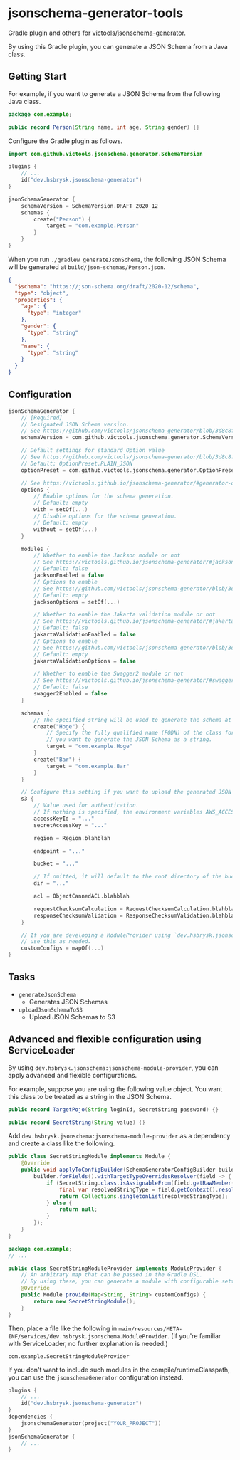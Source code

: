 # jsonschema-generator-tools

Gradle plugin and others for [victools/jsonschema-generator](https://github.com/victools/jsonschema-generator).

By using this Gradle plugin, you can generate a JSON Schema from a Java class.

## Getting Start

For example, if you want to generate a JSON Schema from the following Java class.

```java
package com.example;

public record Person(String name, int age, String gender) {}
```

Configure the Gradle plugin as follows.

```kotlin
import com.github.victools.jsonschema.generator.SchemaVersion

plugins {
    // ...
    id("dev.hsbrysk.jsonschema-generator")
}

jsonSchemaGenerator {
    schemaVersion = SchemaVersion.DRAFT_2020_12
    schemas {
        create("Person") {
            target = "com.example.Person"
        }
    }
}
```

When you run `./gradlew generateJsonSchema`,
the following JSON Schema will be generated at `build/json-schemas/Person.json`.

```json
{
  "$schema": "https://json-schema.org/draft/2020-12/schema",
  "type": "object",
  "properties": {
    "age": {
      "type": "integer"
    },
    "gender": {
      "type": "string"
    },
    "name": {
      "type": "string"
    }
  }
}
```

## Configuration

```kotlin
jsonSchemaGenerator {
    // [Required]
    // Designated JSON Schema version.
    // See https://github.com/victools/jsonschema-generator/blob/3d8c8ff1af451b6465be76a562956f5ec30ed2c4/jsonschema-generator/src/main/java/com/github/victools/jsonschema/generator/SchemaVersion.java
    schemaVersion = com.github.victools.jsonschema.generator.SchemaVersion.DRAFT_2020_12

    // Default settings for standard Option value
    // See https://github.com/victools/jsonschema-generator/blob/3d8c8ff1af451b6465be76a562956f5ec30ed2c4/jsonschema-generator/src/main/java/com/github/victools/jsonschema/generator/OptionPreset.java
    // Default: OptionPreset.PLAIN_JSON
    optionPreset = com.github.victools.jsonschema.generator.OptionPreset.PLAIN_JSON

    // See https://victools.github.io/jsonschema-generator/#generator-options
    options {
        // Enable options for the schema generation.
        // Default: empty
        with = setOf(...)
        // Disable options for the schema generation.
        // Default: empty
        without = setOf(...)
    }

    modules {
        // Whether to enable the Jackson module or not
        // See https://victools.github.io/jsonschema-generator/#jackson-module
        // Default: false
        jacksonEnabled = false
        // Options to enable
        // See https://github.com/victools/jsonschema-generator/blob/3d8c8ff1af451b6465be76a562956f5ec30ed2c4/jsonschema-module-jackson/src/main/java/com/github/victools/jsonschema/module/jackson/JacksonOption.java
        // Default: empty
        jacksonOptions = setOf(...)

        // Whether to enable the Jakarta validation module or not
        // See https://victools.github.io/jsonschema-generator/#jakarta-validation-module
        // Default: false
        jakartaValidationEnabled = false
        // Options to enable
        // See https://github.com/victools/jsonschema-generator/blob/3d8c8ff1af451b6465be76a562956f5ec30ed2c4/jsonschema-module-jakarta-validation/src/main/java/com/github/victools/jsonschema/module/jakarta/validation/JakartaValidationOption.java
        // Default: empty
        jakartaValidationOptions = false

        // Whether to enable the Swagger2 module or not
        // See https://victools.github.io/jsonschema-generator/#swagger-2-module
        // Default: false
        swagger2Enabled = false
    }

    schemas {
        // The specified string will be used to generate the schema at `build/json-schemas/{...}.json`.
        create("Hoge") {
            // Specify the fully qualified name (FQDN) of the class for which
            // you want to generate the JSON Schema as a string.
            target = "com.example.Hoge"
        }
        create("Bar") {
            target = "com.example.Bar"
        }
    }

    // Configure this setting if you want to upload the generated JSON Schema to S3.
    s3 {
        // Value used for authentication.
        // If nothing is specified, the environment variables AWS_ACCESS_KEY_ID and AWS_SECRET_ACCESS_KEY will be used.
        accessKeyId = "..."
        secretAccessKey = "..."

        region = Region.blahblah

        endpoint = "..."

        bucket = "..."

        // If omitted, it will default to the root directory of the bucket.
        dir = "..."

        acl = ObjectCannedACL.blahblah

        requestChecksumCalculation = RequestChecksumCalculation.blahblah
        responseChecksumValidation = ResponseChecksumValidation.blahblah
    }

    // If you are developing a ModuleProvider using `dev.hsbrysk.jsonschema:jsonschema-module-provider`,
    // use this as needed.
    customConfigs = mapOf(...)
}
```

## Tasks

- `generateJsonSchema`
    - Generates JSON Schemas
- `uploadJsonSchemaToS3`
    - Upload JSON Schemas to S3

## Advanced and flexible configuration using ServiceLoader

By using `dev.hsbrysk.jsonschema:jsonschema-module-provider`, you can apply advanced and flexible
configurations.

For example, suppose you are using the following value object. You want this class to be treated as a string in
the JSON Schema.

```java
public record TargetPojo(String loginId, SecretString password) {}

public record SecretString(String value) {}
```

Add `dev.hsbrysk.jsonschema:jsonschema-module-provider` as a dependency and create a class like the following.

```java
public class SecretStringModule implements Module {
    @Override
    public void applyToConfigBuilder(SchemaGeneratorConfigBuilder builder) {
        builder.forFields().withTargetTypeOverridesResolver(field -> {
            if (SecretString.class.isAssignableFrom(field.getRawMember().getType())) {
                final var resolvedStringType = field.getContext().resolve(String.class);
                return Collections.singletonList(resolvedStringType);
            } else {
                return null;
            }
        });
    }
}
```

```java
package com.example;
// ...

public class SecretStringModuleProvider implements ModuleProvider {
    // An arbitrary map that can be passed in the Gradle DSL.
    // By using these, you can generate a module with configurable settings.
    @Override
    public Module provide(Map<String, String> customConfigs) {
        return new SecretStringModule();
    }
}
```

Then, place a file like the following in
`main/resources/META-INF/services/dev.hsbrysk.jsonschema.ModuleProvider`.
(If you're familiar with ServiceLoader, no further explanation is needed.)

```text
com.example.SecretStringModuleProvider
```

If you don't want to include such modules in the compile/runtimeClasspath, you can use the `jsonschemaGenerator`
configuration instead.

```kotlin
plugins {
    // ...
    id("dev.hsbrysk.jsonschema-generator")
}
dependencies {
    jsonschemaGenerator(project("YOUR_PROJECT"))
}
jsonSchemaGenerator {
    // ...
}
```
